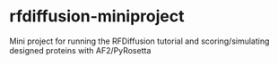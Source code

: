 # rfdiffusion-miniproject
Mini project for running the RFDiffusion tutorial and scoring/simulating designed proteins with AF2/PyRosetta
